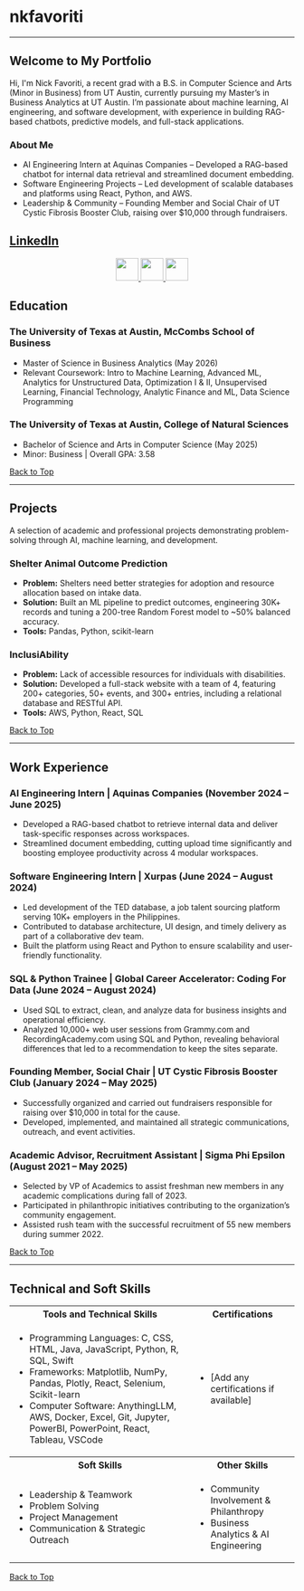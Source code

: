 # nkfavoriti

<hr>

## Welcome to My Portfolio
Hi, I'm Nick Favoriti, a recent grad with a B.S. in Computer Science and Arts (Minor in Business) from UT Austin, currently pursuing my Master’s in Business Analytics at UT Austin. I’m passionate about machine learning, AI engineering, and software development, with experience in building RAG-based chatbots, predictive models, and full-stack applications.

### About Me
- AI Engineering Intern at Aquinas Companies – Developed a RAG-based chatbot for internal data retrieval and streamlined document embedding.
- Software Engineering Projects – Led development of scalable databases and platforms using React, Python, and AWS.
- Leadership & Community – Founding Member and Social Chair of UT Cystic Fibrosis Booster Club, raising over $10,000 through fundraisers.

[**LinkedIn**](https://www.linkedin.com/in/nickfavoriti) 
---
<p align="center">
  <a href="#education">
    <img src="https://user-images.githubusercontent.com/91146906/162140860-bfb69654-5603-49bd-a7a1-a836ab1c772c.svg" height="40"/>
  </a>
  <a href="#experience">
    <img src="https://user-images.githubusercontent.com/91146906/162140921-207cd392-cfe5-40e6-a84e-0a16e19e405a.svg" height="40"/>
  </a>
  <a href="#skills">
    <img src="https://user-images.githubusercontent.com/91146906/162140965-cf707805-9abd-43f7-8314-4f96794c44dc.svg" height="40"/>
  </a>
</p>


## Education
### The University of Texas at Austin, McCombs School of Business
- Master of Science in Business Analytics (May 2026)
- Relevant Coursework: Intro to Machine Learning, Advanced ML, Analytics for Unstructured Data, Optimization I & II, Unsupervised Learning, Financial Technology, Analytic Finance and ML, Data Science Programming

### The University of Texas at Austin, College of Natural Sciences
- Bachelor of Science and Arts in Computer Science (May 2025)
- Minor: Business | Overall GPA: 3.58

[Back to Top](#top)

---

<a name="projects"></a>
## Projects
A selection of academic and professional projects demonstrating problem-solving through AI, machine learning, and development.

### Shelter Animal Outcome Prediction
- **Problem:** Shelters need better strategies for adoption and resource allocation based on intake data.
- **Solution:** Built an ML pipeline to predict outcomes, engineering 30K+ records and tuning a 200-tree Random Forest model to ~50% balanced accuracy.
- **Tools:** Pandas, Python, scikit-learn

### InclusiAbility
- **Problem:** Lack of accessible resources for individuals with disabilities.
- **Solution:** Developed a full-stack website with a team of 4, featuring 200+ categories, 50+ events, and 300+ entries, including a relational database and RESTful API.
- **Tools:** AWS, Python, React, SQL

[Back to Top](#top)

---

<a name="experience"></a>
## Work Experience
### AI Engineering Intern | Aquinas Companies (November 2024 – June 2025)
- Developed a RAG-based chatbot to retrieve internal data and deliver task-specific responses across workspaces.
- Streamlined document embedding, cutting upload time significantly and boosting employee productivity across 4 modular workspaces.

### Software Engineering Intern | Xurpas (June 2024 – August 2024)
- Led development of the TED database, a job talent sourcing platform serving 10K+ employers in the Philippines.
- Contributed to database architecture, UI design, and timely delivery as part of a collaborative dev team.
- Built the platform using React and Python to ensure scalability and user-friendly functionality.

### SQL & Python Trainee | Global Career Accelerator: Coding For Data (June 2024 – August 2024)
- Used SQL to extract, clean, and analyze data for business insights and operational efficiency.
- Analyzed 10,000+ web user sessions from Grammy.com and RecordingAcademy.com using SQL and Python, revealing behavioral differences that led to a recommendation to keep the sites separate.

### Founding Member, Social Chair | UT Cystic Fibrosis Booster Club (January 2024 – May 2025)
- Successfully organized and carried out fundraisers responsible for raising over $10,000 in total for the cause.
- Developed, implemented, and maintained all strategic communications, outreach, and event activities.

### Academic Advisor, Recruitment Assistant | Sigma Phi Epsilon (August 2021 – May 2025)
- Selected by VP of Academics to assist freshman new members in any academic complications during fall of 2023.
- Participated in philanthropic initiatives contributing to the organization’s community engagement.
- Assisted rush team with the successful recruitment of 55 new members during summer 2022.

[Back to Top](#top)

---

<a name="skills"></a>
## Technical and Soft Skills

<table>
  <tr>
    <th>Tools and Technical Skills</th>
    <th>Certifications</th>
  </tr>
  <tr>
    <td>
     <ul>
        <li>Programming Languages: C, CSS, HTML, Java, JavaScript, Python, R, SQL, Swift</li>
        <li>Frameworks: Matplotlib, NumPy, Pandas, Plotly, React, Selenium, Scikit-learn</li>
        <li>Computer Software: AnythingLLM, AWS, Docker, Excel, Git, Jupyter, PowerBI, PowerPoint, React, Tableau, VSCode</li>
      </ul>
    </td>
    <td>
     <ul>
        <li>[Add any certifications if available]</li>
      </ul>
    </td>
  </tr>
  <tr>
    <th>Soft Skills</th>
    <th>Other Skills</th>
 </tr>
 <tr>
   <td>
     <ul>
        <li>Leadership & Teamwork</li>
        <li>Problem Solving</li>
        <li>Project Management</li>
        <li>Communication & Strategic Outreach</li>
     </ul>
   </td>
   <td>
     <ul>
        <li>Community Involvement & Philanthropy</li>
        <li>Business Analytics & AI Engineering</li>
     </ul>
   </td>
 </tr>
</table>

[Back to Top](#top)
